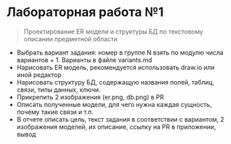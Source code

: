 # Лабораторная работа №1

> Проектирование ER модели и структуры БД по текстовому описании предметной области 

- Выбрать вариант задания: номер в группе N взять по модулю числа вариантов + 1. Варианты в файле variants.md
- Нарисовать ER модель, рекомендуется использовать draw.io или иной редактор
- Нарисовать структуру БД, содержащую названия полей, таблиц, связи, типы данных, ключи. 
- Прикрепить 2 изображения (er.png, db.png) в PR
- Описать полученные модели, для чего нужна каждая сущность, почему такие связи и т.п.
- В отчете описать цель, текст задания в соответствии с вариантом, 2 изображения моделей, их описание, ссылку на PR в приложении, вывод

